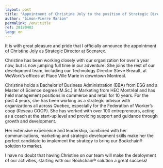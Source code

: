```yaml
---
layout: post
title: "Appointment of Christine Joly to the position of Strategic Director"
author: "Simon-Pierre Marion"
permalink: /en/:title
ref: 20180402
lang: en
---
```


It is with great pleasure and pride that I officially announce the appointment of Christine Joly as Strategic Director at Scenarex.

Christine has been working closely with our organization for over a year now, but is now jumping full time in our adventure.
She joins the rest of our development team, including our Technology Director Steve Breault, at WeWork’s offices at Place Ville Marie in downtown Montreal.

Christine holds a Bachelor of Business Administration (BBA) from ESG and a Master of Science degree (M.Sc.) in Marketing from HEC Montréal and has held management positions in commerce and retail for 10 years. For the past 4 years, she has been working as a strategic advisor with organizations all across Quebec, especially for the Federation of Worker’s coop (Réseau COOP). She has worked with over 100 entrepreneurs, acting as a coach at the start-up level and providing support and guidance through growth and development.

Her extensive experience and leadership, combined with her communications, marketing and strategic development skills make her the perfect candidate to implement the strategy to bring our Bookchain® solution to market.

I have no doubt that having Christine on our team will make the deployment of our activities, starting with our Bookchain® solution a great success!
